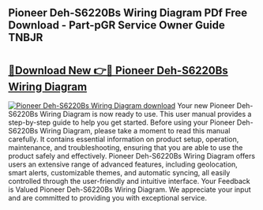 ## Pioneer Deh-S6220Bs Wiring Diagram PDf Free Download - Part-pGR Service Owner Guide TNBJR

# <h2><a href="http://dfmuy66.blite.top/?on=Pioneer+Deh-S6220Bs+Wiring+Diagram">🔗Download New 👉🔴 Pioneer Deh-S6220Bs Wiring Diagram</a></h2>

[![Pioneer Deh-S6220Bs Wiring Diagram download](https://i.imgur.com/lujVjoI.png)](http://dfmuy66.blite.top/?on=Pioneer+Deh-S6220Bs+Wiring+Diagram)
Your new Pioneer Deh-S6220Bs Wiring Diagram is now ready to use. This user manual provides a step-by-step guide to help you get started. Before using your Pioneer Deh-S6220Bs Wiring Diagram, please take a moment to read this manual carefully. It contains essential information on product setup, operation, maintenance, and troubleshooting, ensuring that you are able to use the product safely and effectively. Pioneer Deh-S6220Bs Wiring Diagram offers users an extensive range of advanced features, including geolocation, smart alerts, customizable themes, and automatic syncing, all easily controlled through the user-friendly and intuitive interface. Your Feedback is Valued Pioneer Deh-S6220Bs Wiring Diagram. We appreciate your input and are committed to providing you with exceptional service.
